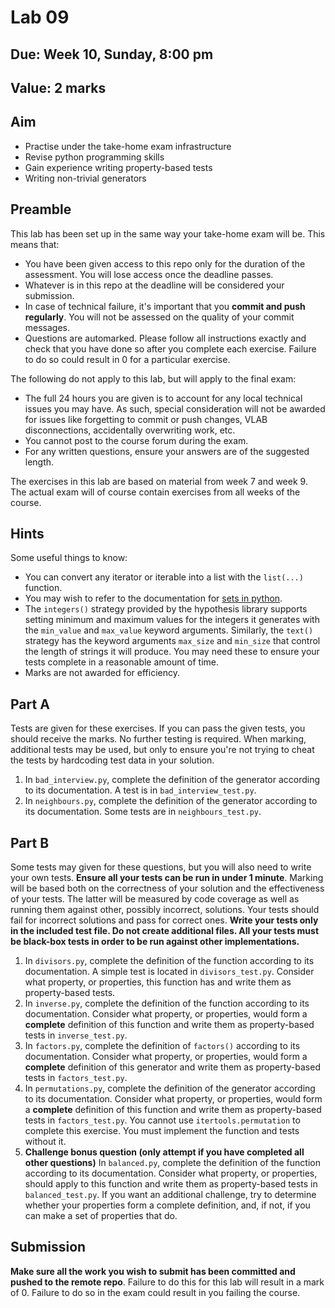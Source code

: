 # Lab 09

## Due: Week **10**, Sunday, 8:00 pm

## Value: 2 marks

## Aim

* Practise under the take-home exam infrastructure
* Revise python programming skills
* Gain experience writing property-based tests
* Writing non-trivial generators

## Preamble

This lab has been set up in the same way your take-home exam will be. This means that:

* You have been given access to this repo only for the duration of the assessment. You will lose access once the deadline passes.
* Whatever is in this repo at the deadline will be considered your submission.
* In case of technical failure, it's important that you **commit and push regularly**. You will not be assessed on the quality of your commit messages.
* Questions are automarked. Please follow all instructions exactly and check that you have done so after you complete each exercise. Failure to do so could result in 0 for a particular exercise.

The following do not apply to this lab, but will apply to the final exam:

* The full 24 hours you are given is to account for any local technical issues you may have. As such, special consideration will not be awarded for issues like forgetting to commit or push changes, VLAB disconnections, accidentally overwriting work, etc.
* You cannot post to the course forum during the exam.
* For any written questions, ensure your answers are of the suggested length.

The exercises in this lab are based on material from week 7 and week 9. The actual exam will of course contain exercises from all weeks of the course.

## Hints

Some useful things to know:

* You can convert any iterator or iterable into a list with the `list(...)` function.
* You may wish to refer to the documentation for [sets in python](https://docs.python.org/3.7/library/stdtypes.html#set-types-set-frozenset).
* The `integers()` strategy provided by the hypothesis library supports setting minimum and maximum values for the integers it generates with the `min_value` and `max_value` keyword arguments. Similarly, the `text()` strategy has the keyword arguments `max_size` and `min_size` that control the length of strings it will produce. You may need these to ensure your tests complete in a reasonable amount of time.
* Marks are not awarded for efficiency.

## Part A

Tests are given for these exercises. If you can pass the given tests, you should receive the marks. No further testing is required. When marking, additional tests may be used, but only to ensure you're not trying to cheat the tests by hardcoding test data in your solution.

1. In `bad_interview.py`, complete the definition of the generator according to its documentation. A test is in `bad_interview_test.py`.
2. In `neighbours.py`, complete the definition of the generator according to its documentation. Some tests are in `neighbours_test.py`.

## Part B

Some tests may given for these questions, but you will also need to write your own tests. **Ensure all your tests can be run in under 1 minute**. Marking will be based both on the correctness of your solution and the effectiveness of your tests. The latter will be measured by code coverage as well as running them against other, possibly incorrect, solutions. Your tests should fail for incorrect solutions and pass for correct ones. **Write your tests only in the included test file. Do not create additional files. All your tests must be black-box tests in order to be run against other implementations.**

1. In `divisors.py`, complete the definition of the function according to its documentation. A simple test is located in `divisors_test.py`. Consider what property, or properties, this function has and write them as property-based tests.
2. In `inverse.py`, complete the definition of the function according to its documentation. Consider what property, or properties, would form a **complete** definition of this function and write them as property-based tests in `inverse_test.py`.
3. In `factors.py`, complete the definition of `factors()` according to its documentation. Consider what property, or properties, would form a **complete** definition of this generator and write them as property-based tests in `factors_test.py`.
4. In `permutations.py`, complete the definition of the generator according to its documentation. Consider what property, or properties, would form a **complete** definition of this function and write them as property-based tests in `factors_test.py`. You cannot use `itertools.permutation` to complete this exercise. You must implement the function and tests without it.
5. **Challenge bonus question (only attempt if you have completed all other questions)** In `balanced.py`, complete the definition of the function according to its documentation. Consider what property, or properties, should apply to this function and write them as property-based tests in `balanced_test.py`. If you want an additional challenge, try to determine whether your properties form a complete definition, and, if not, if you can make a set of properties that do.

## Submission

**Make sure all the work you wish to submit has been committed and pushed to the remote repo**. Failure to do this for this lab will result in a mark of 0. Failure to do so in the exam could result in you failing the course.
